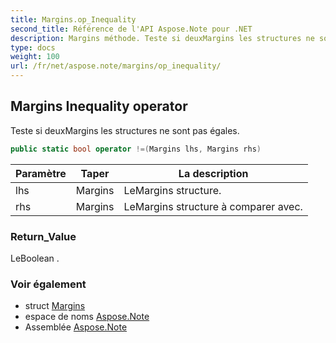 ```yaml
---
title: Margins.op_Inequality
second_title: Référence de l'API Aspose.Note pour .NET
description: Margins méthode. Teste si deuxMargins les structures ne sont pas égales.
type: docs
weight: 100
url: /fr/net/aspose.note/margins/op_inequality/
---
```

## Margins Inequality operator

Teste si deuxMargins les structures ne sont pas égales.

```csharp
public static bool operator !=(Margins lhs, Margins rhs)
```

| Paramètre | Taper | La description |
| --- | --- | --- |
| lhs | Margins | LeMargins structure. |
| rhs | Margins | LeMargins structure à comparer avec. |

### Return_Value

LeBoolean .

### Voir également

* struct [Margins](../)
* espace de noms [Aspose.Note](../../margins/)
* Assemblée [Aspose.Note](../../../)



